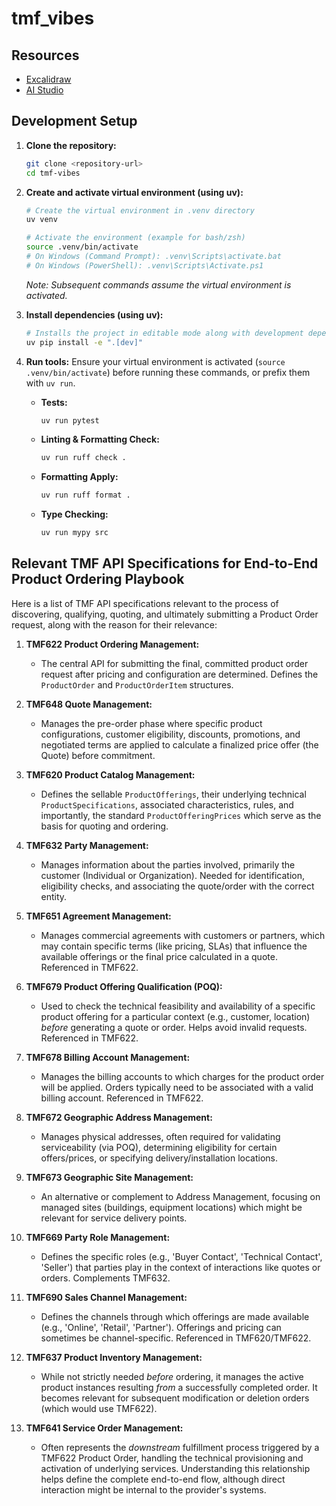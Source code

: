 # tmf_vibes

## Resources

- [Excalidraw](https://excalidraw.com/#room=9bb5a9a19e10793c9ce9,lx0sDFlFuupSXP51WrAORQ)
- [AI Studio](https://aistudio.google.com/app/prompts?state=%7B%22ids%22:%5B%221CSEMj0J1W_OeHfAUOpz8CSvmmFxETTNV%22%5D,%22action%22:%22open%22,%22userId%22:%22102676693169168925003%22,%22resourceKeys%22:%7B%7D%7D&usp=sharing)

## Development Setup

1.  **Clone the repository:**
    ```bash
    git clone <repository-url>
    cd tmf-vibes
    ```

2.  **Create and activate virtual environment (using uv):**
    ```bash
    # Create the virtual environment in .venv directory
    uv venv

    # Activate the environment (example for bash/zsh)
    source .venv/bin/activate
    # On Windows (Command Prompt): .venv\Scripts\activate.bat
    # On Windows (PowerShell): .venv\Scripts\Activate.ps1
    ```
    *Note: Subsequent commands assume the virtual environment is activated.*

3.  **Install dependencies (using uv):**
    ```bash
    # Installs the project in editable mode along with development dependencies
    uv pip install -e ".[dev]"
    ```

4.  **Run tools:**
    Ensure your virtual environment is activated (`source .venv/bin/activate`) before running these commands, or prefix them with `uv run`.

    *   **Tests:**
        ```bash
        uv run pytest
        ```
    *   **Linting & Formatting Check:**
        ```bash
        uv run ruff check .
        ```
    *   **Formatting Apply:**
        ```bash
        uv run ruff format .
        ```
    *   **Type Checking:**
        ```bash
        uv run mypy src
        ```

## Relevant TMF API Specifications for End-to-End Product Ordering Playbook

Here is a list of TMF API specifications relevant to the process of discovering, qualifying, quoting, and ultimately submitting a Product Order request, along with the reason for their relevance:

1.  **TMF622 Product Ordering Management:**
    * The central API for submitting the final, committed product order request after pricing and configuration are determined. Defines the `ProductOrder` and `ProductOrderItem` structures.

2.  **TMF648 Quote Management:**
    * Manages the pre-order phase where specific product configurations, customer eligibility, discounts, promotions, and negotiated terms are applied to calculate a finalized price offer (the Quote) before commitment.

3.  **TMF620 Product Catalog Management:**
    * Defines the sellable `ProductOfferings`, their underlying technical `ProductSpecifications`, associated characteristics, rules, and importantly, the standard `ProductOfferingPrices` which serve as the basis for quoting and ordering.

4.  **TMF632 Party Management:**
    * Manages information about the parties involved, primarily the customer (Individual or Organization). Needed for identification, eligibility checks, and associating the quote/order with the correct entity.

5.  **TMF651 Agreement Management:**
    * Manages commercial agreements with customers or partners, which may contain specific terms (like pricing, SLAs) that influence the available offerings or the final price calculated in a quote. Referenced in TMF622.

6.  **TMF679 Product Offering Qualification (POQ):**
    * Used to check the technical feasibility and availability of a specific product offering for a particular context (e.g., customer, location) *before* generating a quote or order. Helps avoid invalid requests. Referenced in TMF622.

7.  **TMF678 Billing Account Management:**
    * Manages the billing accounts to which charges for the product order will be applied. Orders typically need to be associated with a valid billing account. Referenced in TMF622.

8.  **TMF672 Geographic Address Management:**
    * Manages physical addresses, often required for validating serviceability (via POQ), determining eligibility for certain offers/prices, or specifying delivery/installation locations.

9.  **TMF673 Geographic Site Management:**
    * An alternative or complement to Address Management, focusing on managed sites (buildings, equipment locations) which might be relevant for service delivery points.

10. **TMF669 Party Role Management:**
    * Defines the specific roles (e.g., 'Buyer Contact', 'Technical Contact', 'Seller') that parties play in the context of interactions like quotes or orders. Complements TMF632.

11. **TMF690 Sales Channel Management:**
    * Defines the channels through which offerings are made available (e.g., 'Online', 'Retail', 'Partner'). Offerings and pricing can sometimes be channel-specific. Referenced in TMF620/TMF622.

12. **TMF637 Product Inventory Management:**
    * While not strictly needed *before* ordering, it manages the active product instances resulting *from* a successfully completed order. It becomes relevant for subsequent modification or deletion orders (which would use TMF622).

13. **TMF641 Service Order Management:**
    * Often represents the *downstream* fulfillment process triggered by a TMF622 Product Order, handling the technical provisioning and activation of underlying services. Understanding this relationship helps define the complete end-to-end flow, although direct interaction might be internal to the provider's systems.
